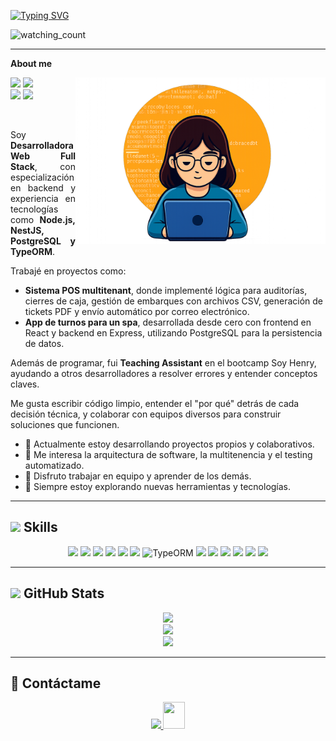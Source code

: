 <a href="https://git.io/typing-svg"><img src="https://readme-typing-svg.demolab.com?font=Audiowide&size=40&pause=1000&color=006CF7&background=810023&center=true&vCenter=true&width=435&lines=Hola!+Soy+Pia" alt="Typing SVG" /></a>
<p align="left"> 
<img src="https://komarev.com/ghpvc/?username=PiaBorgoglio80&color=brightgreen" alt="watching_count" />
</p>

---

**About me**

<picture>
  <img align="right" src="https://raw.githubusercontent.com/PiaBorgoglio80/PiaBorgoglio80/main/readme-avatar.png" width="400px" />
</picture>

<p align="left">
  <img src="https://img.shields.io/badge/Focus-Backend%20Development-dodgerblue" />
  <img src="https://img.shields.io/badge/Role-Fullstack%20Developer-dodgerblue" />
  <br>
  <img src="https://img.shields.io/badge/Languages-Spanish%20(Native)-dodgerblue" />
  <img src="https://img.shields.io/badge/Languages-English%20(B2 intermedio-alto)-dodgerblue" />
</p>
<br>

<p align="justify">
Soy <strong>Desarrolladora Web Full Stack</strong>, con especialización en backend y experiencia en tecnologías como <strong>Node.js, NestJS, PostgreSQL y TypeORM</strong>.

Trabajé en proyectos como:  
- <strong>Sistema POS multitenant</strong>, donde implementé lógica para auditorías, cierres de caja, gestión de embarques con archivos CSV, generación de tickets PDF y envío automático por correo electrónico.  
- <strong>App de turnos para un spa</strong>, desarrollada desde cero con frontend en React y backend en Express, utilizando PostgreSQL para la persistencia de datos.

Además de programar, fui <strong>Teaching Assistant</strong> en el bootcamp Soy Henry, ayudando a otros desarrolladores a resolver errores y entender conceptos claves.

Me gusta escribir código limpio, entender el "por qué" detrás de cada decisión técnica, y colaborar con equipos diversos para construir soluciones que funcionen.
</p>

- 🔭 Actualmente estoy desarrollando proyectos propios y colaborativos.  
- 🌱 Me interesa la arquitectura de software, la multitenencia y el testing automatizado.  
- 👯 Disfruto trabajar en equipo y aprender de los demás.  
- 🧠 Siempre estoy explorando nuevas herramientas y tecnologías.

---

## <img src="https://media2.giphy.com/media/QssGEmpkyEOhBCb7e1/giphy.gif" width="25"> Skills

<p align="center">

<!-- Lenguajes -->
<img src="https://cdn.jsdelivr.net/gh/devicons/devicon/icons/javascript/javascript-original.svg" width="40" />
<img src="https://cdn.jsdelivr.net/gh/devicons/devicon/icons/typescript/typescript-original.svg" width="40" />

<!-- Backend -->
<img src="https://cdn.jsdelivr.net/gh/devicons/devicon/icons/nodejs/nodejs-original.svg" width="40" />
<img src="https://nestjs.com/img/logo-small.svg" width="40" />
<img src="https://cdn.jsdelivr.net/gh/devicons/devicon/icons/express/express-original.svg" width="40" />

<!-- Database -->
<img src="https://cdn.jsdelivr.net/gh/devicons/devicon/icons/postgresql/postgresql-original.svg" width="40" />
<img src="https://miro.medium.com/v2/resize:fit:1400/format:webp/1*vK2XkWlVO5a3nJLU5zVV2w.png" width="40" alt="TypeORM" />

<!-- Frontend -->
<img src="https://cdn.jsdelivr.net/gh/devicons/devicon/icons/react/react-original.svg" width="40" />
<img src="https://vitejs.dev/logo.svg" width="40" />
<img src="https://raw.githubusercontent.com/styled-components/brand/master/styled-components.png" width="40" />

<!-- Herramientas -->
<img src="https://cdn.jsdelivr.net/gh/devicons/devicon/icons/git/git-original.svg" width="40" />
<img src="https://raw.githubusercontent.com/swagger-api/swagger.io/wordpress/images/assets/SW-logo-clr.png" width="40" />
<img src="https://pdfmake.github.io/docs/images/pdfmake-logo.png" width="40" />

</p>

---

## <img src="https://media.giphy.com/media/iY8CRBdQXODJSCERIr/giphy.gif" width="35"><b> GitHub Stats </b>

<div align="center">

![](https://github-readme-stats.vercel.app/api?username=PiaBorgoglio80&theme=dracula&hide_border=false&include_all_commits=true&count_private=true)<br/>
![](https://github-readme-streak-stats.herokuapp.com/?user=PiaBorgoglio80&theme=dracula&hide_border=false)<br/>
![](https://github-readme-stats.vercel.app/api/top-langs/?username=PiaBorgoglio80&theme=dracula&hide_border=false&include_all_commits=true&count_private=true&layout=compact)

</div>

---

## 🤝 Contáctame

<p align="center">
  <a href="https://www.linkedin.com/in/pia-borgoglio" target="_blank">
    <img src="https://img.icons8.com/doodle/40/000000/linkedin--v2.png" />
  </a>
  <a href="mailto:piabrgoglio80@gmail.com">
    <img src="https://img.icons8.com/doodle/2x/gmail-new.png" width="35" height="43" />
  </a>
</p>

